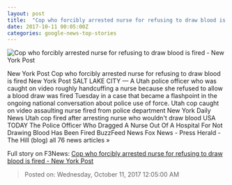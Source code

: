 ```yaml
---
layout: post
title:  "Cop who forcibly arrested nurse for refusing to draw blood is fired - New York Post"
date: 2017-10-11 00:05:00Z
categories: google-news-top-stories
---
```


![Cop who forcibly arrested nurse for refusing to draw blood is fired - New York Post](https://thenypost.files.wordpress.com/2017/10/utah-index.jpg?quality=90&strip=all&w=1200)

New York Post Cop who forcibly arrested nurse for refusing to draw blood is fired New York Post SALT LAKE CITY — A Utah police officer who was caught on video roughly handcuffing a nurse because she refused to allow a blood draw was fired Tuesday in a case that became a flashpoint in the ongoing national conversation about police use of force. Utah cop caught on video assaulting nurse fired from police department New York Daily News Utah cop fired after arresting nurse who wouldn't draw blood USA TODAY The Police Officer Who Dragged A Nurse Out Of A Hospital For Not Drawing Blood Has Been Fired BuzzFeed News Fox News - Press Herald - The Hill (blog) all 76 news articles »


Full story on F3News: [Cop who forcibly arrested nurse for refusing to draw blood is fired - New York Post](http://www.f3nws.com/n/cWJZmH)

> Posted on: Wednesday, October 11, 2017 12:05:00 AM
